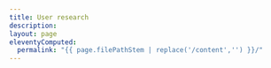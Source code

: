 ```yaml
---
title: User research
description:
layout: page
eleventyComputed:
  permalink: "{{ page.filePathStem | replace('/content','') }}/"
---
```

